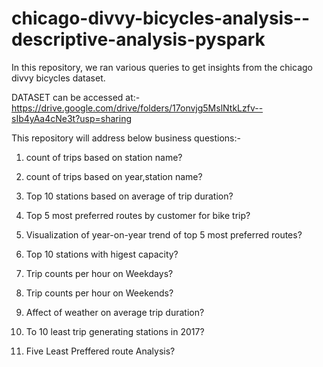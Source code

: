 # chicago-divvy-bicycles-analysis--descriptive-analysis-pyspark
In this repository, we ran various queries to get insights from the chicago divvy bicycles dataset.

DATASET can be accessed at:- 
https://drive.google.com/drive/folders/17onvjg5MslNtkLzfv--sIb4yAa4cNe3t?usp=sharing

This repository will address below business questions:-

1. count of trips based on station name?

2. count of trips based on year,station name?

3. Top 10 stations based on average of trip duration?

4. Top 5 most preferred routes by customer for bike trip?

5. Visualization of year-on-year trend of top 5 most preferred routes?

6. Top 10 stations with higest capacity?

7. Trip counts per hour on Weekdays?

8. Trip counts per hour on Weekends?

9. Affect of weather on average trip duration?

10. To 10 least trip generating stations in 2017?

11. Five Least Preffered route Analysis?



